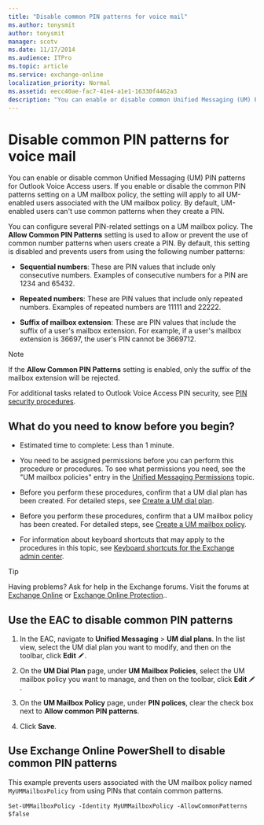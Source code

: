 ```yaml
---
title: "Disable common PIN patterns for voice mail"
ms.author: tonysmit
author: tonysmit
manager: scotv
ms.date: 11/17/2014
ms.audience: ITPro
ms.topic: article
ms.service: exchange-online
localization_priority: Normal
ms.assetid: eecc40ae-fac7-41e4-a1e1-16330f4462a3
description: "You can enable or disable common Unified Messaging (UM) PIN patterns for Outlook Voice Access users. If you enable or disable the common PIN patterns setting on a UM mailbox policy, the setting will apply to all UM-enabled users associated with the UM mailbox policy. By default, UM-enabled users can't use common patterns when they create a PIN."
---
```


# Disable common PIN patterns for voice mail

You can enable or disable common Unified Messaging (UM) PIN patterns for Outlook Voice Access users. If you enable or disable the common PIN patterns setting on a UM mailbox policy, the setting will apply to all UM-enabled users associated with the UM mailbox policy. By default, UM-enabled users can't use common patterns when they create a PIN.
  
You can configure several PIN-related settings on a UM mailbox policy. The **Allow Common PIN Patterns** setting is used to allow or prevent the use of common number patterns when users create a PIN. By default, this setting is disabled and prevents users from using the following number patterns: 
  
- **Sequential numbers**: These are PIN values that include only consecutive numbers. Examples of consecutive numbers for a PIN are 1234 and 65432. 
    
- **Repeated numbers**: These are PIN values that include only repeated numbers. Examples of repeated numbers are 11111 and 22222. 
    
- **Suffix of mailbox extension**: These are PIN values that include the suffix of a user's mailbox extension. For example, if a user's mailbox extension is 36697, the user's PIN cannot be 3669712. 
    
> [!NOTE]
> If the **Allow Common PIN Patterns** setting is enabled, only the suffix of the mailbox extension will be rejected. 
  
For additional tasks related to Outlook Voice Access PIN security, see [PIN security procedures](pin-security-procedures.md).
  
## What do you need to know before you begin?

- Estimated time to complete: Less than 1 minute.
    
- You need to be assigned permissions before you can perform this procedure or procedures. To see what permissions you need, see the "UM mailbox policies" entry in the [Unified Messaging Permissions](https://technet.microsoft.com/library/d326c3bc-8f33-434a-bf02-a83cc26a5498.aspx) topic. 
    
- Before you perform these procedures, confirm that a UM dial plan has been created. For detailed steps, see [Create a UM dial plan](../../voice-mail-unified-messaging/connect-voice-mail-system/create-um-dial-plan.md).
    
- Before you perform these procedures, confirm that a UM mailbox policy has been created. For detailed steps, see [Create a UM mailbox policy](../../voice-mail-unified-messaging/set-up-voice-mail/create-um-mailbox-policy.md).
    
- For information about keyboard shortcuts that may apply to the procedures in this topic, see [Keyboard shortcuts for the Exchange admin center](../../accessibility/keyboard-shortcuts-in-admin-center.md).
    
> [!TIP]
> Having problems? Ask for help in the Exchange forums. Visit the forums at [Exchange Online](https://go.microsoft.com/fwlink/p/?linkId=267542) or [Exchange Online Protection](https://go.microsoft.com/fwlink/p/?linkId=285351).. 
  
## Use the EAC to disable common PIN patterns

1. In the EAC, navigate to **Unified Messaging** \> **UM dial plans**. In the list view, select the UM dial plan you want to modify, and then on the toolbar, click **Edit** ![Edit icon](../../media/ITPro_EAC_EditIcon.gif).
    
2. On the **UM Dial Plan** page, under **UM Mailbox Policies**, select the UM mailbox policy you want to manage, and then on the toolbar, click **Edit** ![Edit icon](../../media/ITPro_EAC_EditIcon.gif).
    
3. On the **UM Mailbox Policy** page, under **PIN polices**, clear the check box next to **Allow common PIN patterns**.
    
4. Click **Save**.
    
## Use Exchange Online PowerShell to disable common PIN patterns

This example prevents users associated with the UM mailbox policy named `MyUMMailboxPolicy` from using PINs that contain common patterns. 
  
```
Set-UMMailboxPolicy -Identity MyUMMailboxPolicy -AllowCommonPatterns $false
```


